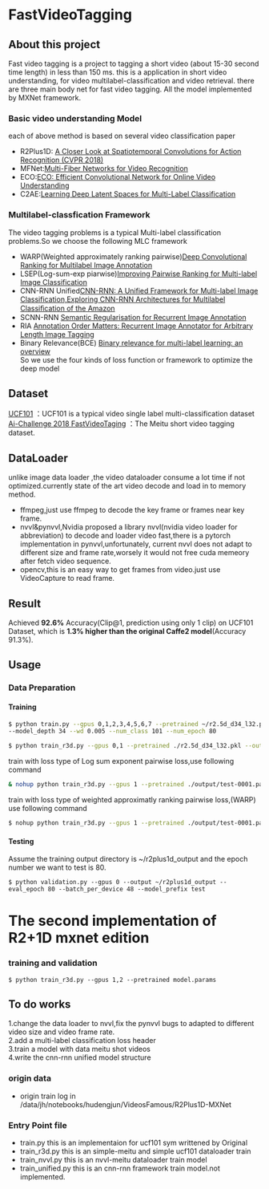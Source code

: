 # FastVideoTagging 
## About this project
Fast video tagging is a project to tagging a short video (about 15-30 second time length) in less than 150 ms.
this is a application in short video understanding, for video multilabel-classification and video retrieval.
there are three main body net for fast video tagging. All the model implemented by MXNet framework.
### Basic video understanding Model 
each of above method is based on several video classification paper 
- R2Plus1D: [A Closer Look at Spatiotemporal Convolutions for Action Recognition (CVPR 2018)](https://github.com/starsdeep/R2Plus1D-MXNet)  
- MFNet:[Multi-Fiber Networks for Video Recognition](https://github.com/hudengjunai/PyTorch-MFNet)
- ECO:[ECO: Efficient Convolutional Network for Online Video Understanding](https://github.com/mzolfaghari/ECO-efficient-video-understanding)  
- C2AE:[Learning Deep Latent Spaces for Multi-Label Classification](http://www.aaai.org/ocs/index.php/AAAI/AAAI17/paper/download/14166/14487)
### Multilabel-classfication Framework
The video tagging problems is a typical Multi-label classification problems.So we choose the following MLC framework
- WARP(Weighted approximately ranking pairwise)[Deep Convolutional Ranking for Multilabel Image Annotation](https://arxiv.org/abs/1312.4894)
- LSEP(Log-sum-exp piarwise)[Improving Pairwise Ranking for Multi-label Image Classification](http://ieeexplore.ieee.org/document/8099682/)
- CNN-RNN Unified[CNN-RNN: A Unified Framework for Multi-label Image Classification,Exploring CNN-RNN Architectures for Multilabel Classiﬁcation of the Amazon](http://ieeexplore.ieee.org/document/7780620/)
- SCNN-RNN [Semantic Regularisation for Recurrent Image Annotation](http://ieeexplore.ieee.org/document/8099926/)
- RIA [Annotation Order Matters: Recurrent Image Annotator for Arbitrary Length Image Tagging](http://arxiv.org/abs/1604.05225)
- Binary Relevance(BCE) [Binary relevance for multi-label learning: an overview](http://link.springer.com/10.1007/s11704-017-7031-7)  
So we use the four kinds of loss function or framework to optimize the deep model       

## Dataset
[UCF101](http://crcv.ucf.edu/data/UCF101.php)  ：UCF101 is a typical video single label multi-classification dataset  
[Ai-Challenge 2018 FastVideoTaging]() ：The Meitu short video tagging dataset.


## DataLoader       
unlike image data loader ,the video dataloader consume a lot time if not optimized.currently state of the art video decode and load in to memory method.
- ffmpeg,just use ffmpeg to decode the key frame or frames near key frame.  
- nvvl&pynvvl,Nvidia proposed a library nvvl(nvidia video loader for abbreviation) to decode and loader video fast,there is a pytorch implementation in pynvvl,unfortunately, current nvvl does not adapt to different size and frame rate,worsely it would not free cuda memeory after fetch video sequence.  
- opencv,this is an easy way to get frames from video.just use VideoCapture to read frame.

## Result

Achieved **92.6%** Accuracy(Clip@1, prediction using only 1 clip) on UCF101 Dataset, which is **1.3% higher than the original Caffe2 model**(Accuracy 91.3%).

## Usage

### Data Preparation

#### Training 
 ```bash
$ python train.py --gpus 0,1,2,3,4,5,6,7 --pretrained ~/r2.5d_d34_l32.pkl --output ~/r2plus1d_output --batch_per_device 4 --lr 1e-4 
--model_depth 34 --wd 0.005 --num_class 101 --num_epoch 80 
```
```bash
$ python train_r3d.py --gpus 0,1 --pretrained ./r2.5d_d34_l32.pkl --output ./output --dataset meitu --loss
```   
train with loss type of Log sum exponent pairwise loss,use following command
```bash
& nohup python train_r3d.py --gpus 1 --pretrained ./output/test-0001.params --loss_type lsep_nn >mymeitu1.out 2>&1 &
```
train with loss type of weighted approximatly ranking pairwise loss,(WARP) use following command
```bash
$ nohup python train_r3d.py --gpus 1 --pretrained ./output/test-0001.params --loss_type warp_nn >mywarpnn.out 2>&1 &
```
#### Testing

Assume the training output directory is ~/r2plus1d_output and the epoch number we want to test is 80.

```
$ python validation.py --gpus 0 --output ~/r2plus1d_output --eval_epoch 80 --batch_per_device 48 --model_prefix test 
```
# The second implementation of R2+1D mxnet edition

### training and validation
```angular2html
$ python train_r3d.py --gpus 1,2 --pretrained model.params
```
## To do works
1.change the data loader to nvvl,fix the pynvvl bugs to adapted to different video size and video frame rate.  
2.add a multi-label classification loss header   
3.train a model with data meitu shot videos   
4.write the cnn-rnn unified model structure  

### origin data  
- origin train log  in /data/jh/notebooks/hudengjun/VideosFamous/R2Plus1D-MXNet

### Entry Point file
- train.py this is an implementaion for ucf101 sym writtened by Original
- train_r3d.py this is an simple-meitu and simple ucf101 dataloader train
- train_nvvl.py this is an nvvl-meitu dataloader train model
- train_unified.py this is an cnn-rnn framework train model.not implemented.

